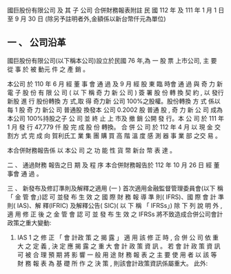 國巨股份有限公司 及 其 子 公司 合併財務報表附註 民 國 112 年 及 111 年 1 月 1 日 至 9 月 30 日
(除另予註明者外,金額係以新台幣仟元為單位)

## 一 、 公司沿革

 國巨股份有限公司(以下稱本公司)設立於民國 76 年,為 一 股 票 上市公司, 主 要 從 事 於 被 動元 件 之 產 銷 。

 本公司 於 110 年 6 月 經 董 事 會 通 過 及 9 月 經 股 東 臨 時會 通 過 與 奇 力 新 電 子 股 份 有 限 公 司 ( 以 下 稱 奇 力 新 公 司 ) 簽 署 股 份 轉 換 契 約 , 以 發行新股 進 行 股份轉換 方 式,取 得 奇力新 公司 100%之股權。股份轉換 方 式 係以每 1 股 奇 力 新公 司 普通股 換發本 公司 0.2002 股 普通 股 , 奇 力 新 公 司 成為本公司 100%持股之子 公 司 並 終 止 上 市及 撤 銷 公開 發 行。本 公 司 於 111 年 1 月 發 行 47,779 仟 股 完 成 股 份 轉換。 合 併 公 司 於 112 年 4 月 以 現 金 交 割方 式 完 成 向 賀利氏工 業 集 團 購 買 高 階 溫 度 感 測 器 事 業 部 之交 易 。

 本合併財務報告係 以 本公 司 之 功 能 性 貨 幣 新台 幣 表 達 。

二 、 通過財務 報告之日 期 及 程 序 本合併財務報告於 112 年 10 月 26 日 經 董 事會 通 過 。

三 、 新發布及修訂準則及解釋之適用
(一 ) 首次適用金融監督管理委員會(以下 稱「 金 管 會」)認 可 並發 布 生 效 之 國 際 財 務 報 導 準 則( IFRS)、國 際 會 計 準則( IAS)、解 釋(IFRIC) 及解釋公告( SIC)( 以 下 稱 「 IFRSs」)
 除 下 列 說 明 外 , 適 用 修 正 後 之 金 管 會 認 可 並 發 布 生 效 之 IFRSs 將不致造成合併公司會計政策之重大變動:
1. IAS 1 之 修 正 「 會 計政 策 之 揭 露 」
 適 用 該 修 正 時 , 合 併 公 司 依 重 大 之 定 義 , 決 定 應 揭 露 之 重 大 會 計 政 策 資 訊 。 若 會 計 政 策 資 訊 可 被 合 理 預 期 將 影 響 一 般 用 途 財 務 報 表 之 主 要 使 用 者 以 該 等 財 務 報 表 為 基 礎 所 作 之 決 策 , 則該會計政策資訊係屬重大。 此外: